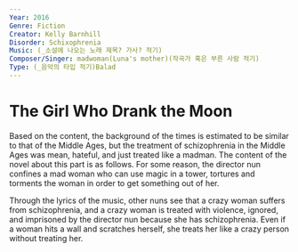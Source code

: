 ```yaml
---
Year: 2016
Genre: Fiction
Creator: Kelly Barnhill
Disorder: Schixophrenia
Music: (_소설에 나오는 노래 제목? 가사? 적기)
Composer/Singer: madwoman(Luna's mother)(작곡가 혹은 부른 사람 적기)
Type: (_음악의 타입 적기)Balad
---
```


# The Girl Who Drank the Moon

 Based on the content, the background of the times is estimated to be similar to that of the Middle Ages, but the treatment of schizophrenia in the Middle Ages was mean, hateful, and just treated like a madman. The content of the novel about this part is as follows. For some reason, the director nun confines a mad woman who can use magic in a tower, tortures and torments the woman in order to get something out of her.

 Through the lyrics of the music, other nuns see that a crazy woman suffers from schizophrenia, and a crazy woman is treated with violence, ignored, and imprisoned by the director nun because she has schizophrenia. Even if a woman hits a wall and scratches herself, she treats her like a crazy person without treating her.
